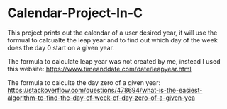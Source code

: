 # Calendar-Project-In-C

This project prints out the calendar of a user desired year,
it will use the formual to calcualte the leap year and to
find out which day of the week does the day 0 start on a given 
year. 

The formula to calculate leap year was not created by me, instead I 
used this website:
https://www.timeanddate.com/date/leapyear.html

The formula to calculte the day zero of a given year:
https://stackoverflow.com/questions/478694/what-is-the-easiest-algorithm-to-find-the-day-of-week-of-day-zero-of-a-given-yea

